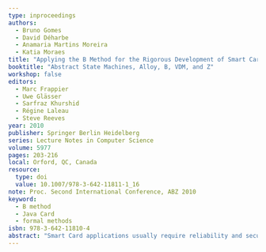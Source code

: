 ```yaml
---
type: inproceedings
authors:
  - Bruno Gomes
  - David Déharbe
  - Anamaria Martins Moreira
  - Katia Moraes
title: "Applying the B Method for the Rigorous Development of Smart Card Applications"
booktitle: "Abstract State Machines, Alloy, B, VDM, and Z"
workshop: false
editors:
  - Marc Frappier
  - Uwe Glässer
  - Sarfraz Khurshid
  - Régine Laleau
  - Steve Reeves
year: 2010
publisher: Springer Berlin Heidelberg
series: Lecture Notes in Computer Science
volume: 5977
pages: 203-216
local: Orford, QC, Canada
resource:
  type: doi
  value: 10.1007/978-3-642-11811-1_16
note: Proc. Second International Conference, ABZ 2010
keyword:
  - B method
  - Java Card
  - formal methods
isbn: 978-3-642-11810-4
abstract: "Smart Card applications usually require reliability and security to avoid incorrect operation or access violation in transactions and corruption or undue access to stored information. A way of reaching these requirements is improving the quality of the development process of these applications. BSmart is a method and a corresponding tool designed to support the formal development of the complete Java Card smart card application, following the B formal method."
---
```

